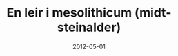 ---
title: "En leir i mesolithicum (midt-steinalder)"
description: Da jeg studerte arkeologi fikk  et oppdrag om å lage et visuelt presentasjon om livet i den midtre steinalder. Dette ble resultatet.
date: 2012-05-01
categories: Aquarel
tags: 
    - historisk
span: 3w
---